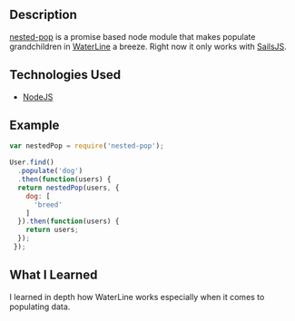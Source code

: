 ## Description

[nested-pop](https://www.npmjs.com/package/nested-pop) is a promise based node module that makes populate grandchildren in
[WaterLine](https://github.com/balderdashy/waterline) a breeze. Right now it only works with [SailsJS](http://sailsjs.com/).

## Technologies Used

* [NodeJS](https://nodejs.org)

## Example 

```js
var nestedPop = require('nested-pop');

User.find()
  .populate('dog')
  .then(function(users) {
  return nestedPop(users, {
    dog: [
      'breed'
    ]
  }).then(function(users) {
    return users;
  });
 });
```

## What I Learned

I learned in depth how WaterLine works especially when it comes to populating data.
